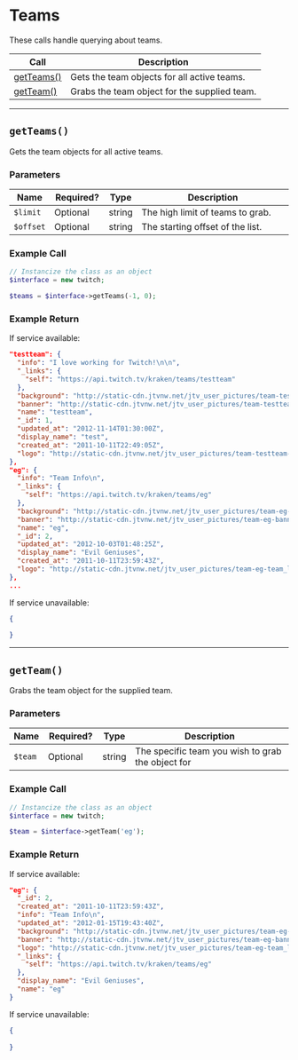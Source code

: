 # Teams

These calls handle querying about teams.

| Call | Description |
| ---- | ----------- |
| [getTeams()]() | Gets the team objects for all active teams. |
| [getTeam()]() | Grabs the team object for the supplied team. |

***

## `getTeams()`

Gets the team objects for all active teams.

### Parameters  

<table>
    <thead>
        <tr>
            <th>Name</th>
            <th width=20%>Required?</th>
            <th width="50">Type</th>
            <th width=99%>Description</th>
        </tr>
    </thead>
    <tbody>
        <tr>
            <td><code>$limit</code></td>
            <td>Optional</td>
            <td>string</td>
            <td>The high limit of teams to grab.</td>
        </tr>            
        <tr>
            <td><code>$offset</code></td>
            <td>Optional</td>
            <td>string</td>
            <td>The starting offset of the list.</td>
        </tr>
    </tbody>
</table>

### Example Call 

```php
// Instancize the class as an object
$interface = new twitch;

$teams = $interface->getTeams(-1, 0);
```

### Example Return

If service available:

```json
"testteam": {
  "info": "I love working for Twitch!\n\n",
  "_links": {
    "self": "https://api.twitch.tv/kraken/teams/testteam"
  },
  "background": "http://static-cdn.jtvnw.net/jtv_user_pictures/team-testteam-background_image-c72e038f428c9c7d.png",
  "banner": "http://static-cdn.jtvnw.net/jtv_user_pictures/team-testteam-banner_image-cc318b0f084cb67c-640x125.jpeg",
  "name": "testteam",
  "_id": 1,
  "updated_at": "2012-11-14T01:30:00Z",
  "display_name": "test",
  "created_at": "2011-10-11T22:49:05Z",
  "logo": "http://static-cdn.jtvnw.net/jtv_user_pictures/team-testteam-team_logo_image-46943237490be5e7-300x300.jpeg"
},
"eg": {
  "info": "Team Info\n",
  "_links": {
    "self": "https://api.twitch.tv/kraken/teams/eg"
  },
  "background": "http://static-cdn.jtvnw.net/jtv_user_pictures/team-eg-background_image-da36973b6d829ac6.png",
  "banner": "http://static-cdn.jtvnw.net/jtv_user_pictures/team-eg-banner_image-1ad9c4738f4698b1-640x125.png",
  "name": "eg",
  "_id": 2,
  "updated_at": "2012-10-03T01:48:25Z",
  "display_name": "Evil Geniuses",
  "created_at": "2011-10-11T23:59:43Z",
  "logo": "http://static-cdn.jtvnw.net/jtv_user_pictures/team-eg-team_logo_image-9107b874d4c3fc3b-300x300.jpeg"
},
...
```

If service unavailable:

```json
{
    
}
```

***

## `getTeam()`

Grabs the team object for the supplied team.

### Parameters  

<table>
    <thead>
        <tr>
            <th>Name</th>
            <th width=20%>Required?</th>
            <th width="50">Type</th>
            <th width=99%>Description</th>
        </tr>
    </thead>
    <tbody>
        <tr>
            <td><code>$team</code></td>
            <td>Optional</td>
            <td>string</td>
            <td>The specific team you wish to grab the object for</td>
        </tr>            
    </tbody>
</table>

### Example Call 

```php
// Instancize the class as an object
$interface = new twitch;

$team = $interface->getTeam('eg');
```

### Example Return

If service available:

```json
"eg": {
  "_id": 2,
  "created_at": "2011-10-11T23:59:43Z",
  "info": "Team Info\n",
  "updated_at": "2012-01-15T19:43:40Z",
  "background": "http://static-cdn.jtvnw.net/jtv_user_pictures/team-eg-background_image-089a407eb59fe3b2.png",
  "banner": "http://static-cdn.jtvnw.net/jtv_user_pictures/team-eg-banner_image-8089b058e6ffe4cd-640x125.png",
  "logo": "http://static-cdn.jtvnw.net/jtv_user_pictures/team-eg-team_logo_image-53eaf029dad7d5c9-300x300.png",
  "_links": {
    "self": "https://api.twitch.tv/kraken/teams/eg"
  },
  "display_name": "Evil Geniuses",
  "name": "eg"
}
```

If service unavailable:

```json
{
    
}
```